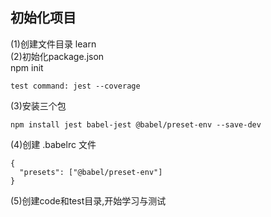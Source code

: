 初始化项目
---
(1)创建文件目录 learn  
(2)初始化package.json  
npm init 
``` 
test command: jest --coverage
```
(3)安装三个包
```
npm install jest babel-jest @babel/preset-env --save-dev
```
(4)创建 .babelrc 文件
```
{
  "presets": ["@babel/preset-env"]
}
```
(5)创建code和test目录,开始学习与测试